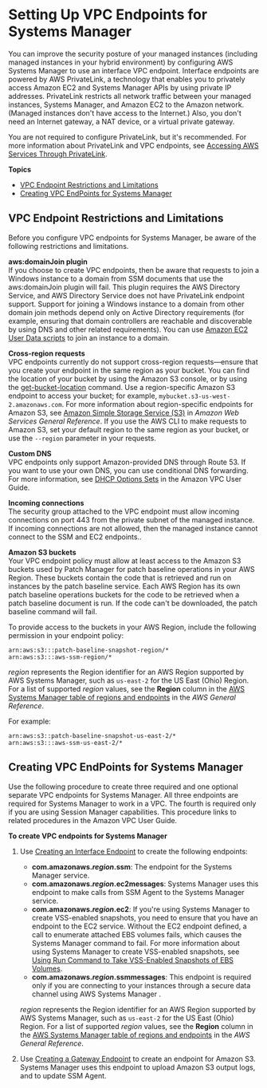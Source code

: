 # Setting Up VPC Endpoints for Systems Manager<a name="sysman-setting-up-vpc"></a>

You can improve the security posture of your managed instances \(including managed instances in your hybrid environment\) by configuring AWS Systems Manager to use an interface VPC endpoint\. Interface endpoints are powered by AWS PrivateLink, a technology that enables you to privately access Amazon EC2 and Systems Manager APIs by using private IP addresses\. PrivateLink restricts all network traffic between your managed instances, Systems Manager, and Amazon EC2 to the Amazon network\. \(Managed instances don't have access to the Internet\.\) Also, you don't need an Internet gateway, a NAT device, or a virtual private gateway\. 

You are not required to configure PrivateLink, but it's recommended\. For more information about PrivateLink and VPC endpoints, see [Accessing AWS Services Through PrivateLink](https://docs.aws.amazon.com/vpc/latest/userguide/VPC_Introduction.html#what-is-privatelink)\.

**Topics**
+ [VPC Endpoint Restrictions and Limitations](#vpc-requirements-and-limitations)
+ [Creating VPC EndPoints for Systems Manager](#sysman-setting-up-vpc-create)

## VPC Endpoint Restrictions and Limitations<a name="vpc-requirements-and-limitations"></a>

Before you configure VPC endpoints for Systems Manager, be aware of the following restrictions and limitations\.

**aws:domainJoin plugin**  
If you choose to create VPC endpoints, then be aware that requests to join a Windows instance to a domain from SSM documents that use the aws:domainJoin plugin will fail\. This plugin requires the AWS Directory Service, and AWS Directory Service does not have PrivateLink endpoint support\. Support for joining a Windows instance to a domain from other domain join methods depend only on Active Directory requirements \(for example, ensuring that domain controllers are reachable and discoverable by using DNS and other related requirements\)\. You can use [Amazon EC2 User Data scripts](https://docs.aws.amazon.com/AWSEC2/latest/WindowsGuide/ec2-windows-user-data.html) to join an instance to a domain\.

**Cross\-region requests**  
VPC endpoints currently do not support cross\-region requests—ensure that you create your endpoint in the same region as your bucket\. You can find the location of your bucket by using the Amazon S3 console, or by using the [get\-bucket\-location](https://docs.aws.amazon.com/cli/latest/reference/s3api/get-bucket-location.html) command\. Use a region\-specific Amazon S3 endpoint to access your bucket; for example, `mybucket.s3-us-west-2.amazonaws.com`\. For more information about region\-specific endpoints for Amazon S3, see [Amazon Simple Storage Service \(S3\)](https://docs.aws.amazon.com/general/latest/gr/rande.html#s3_region) in *Amazon Web Services General Reference*\. If you use the AWS CLI to make requests to Amazon S3, set your default region to the same region as your bucket, or use the `--region` parameter in your requests\.

**Custom DNS**  
VPC endpoints only support Amazon\-provided DNS through Route 53\. If you want to use your own DNS, you can use conditional DNS forwarding\. For more information, see [DHCP Options Sets](https://docs.aws.amazon.com/vpc/latest/userguide/VPC_DHCP_Options.html) in the Amazon VPC User Guide\.

**Incoming connections**  
The security group attached to the VPC endpoint must allow incoming connections on port 443 from the private subnet of the managed instance\. If incoming connections are not allowed, then the managed instance cannot connect to the SSM and EC2 endpoints\.\.

**Amazon S3 buckets**  
Your VPC endpoint policy must allow at least access to the Amazon S3 buckets used by Patch Manager for patch baseline operations in your AWS Region\. These buckets contain the code that is retrieved and run on instances by the patch baseline service\. Each AWS Region has its own patch baseline operations buckets for the code to be retrieved when a patch baseline document is run\. If the code can't be downloaded, the patch baseline command will fail\. 

To provide access to the buckets in your AWS Region, include the following permission in your endpoint policy:

```
arn:aws:s3:::patch-baseline-snapshot-region/*
arn:aws:s3:::aws-ssm-region/*
```

*region* represents the Region identifier for an AWS Region supported by AWS Systems Manager, such as `us-east-2` for the US East \(Ohio\) Region\. For a list of supported *region* values, see the **Region** column in the [AWS Systems Manager table of regions and endpoints](https://docs.aws.amazon.com/general/latest/gr/rande.html#ssm_region) in the *AWS General Reference*\.

For example:

```
arn:aws:s3::patch-baseline-snapshot-us-east-2/*
arn:aws:s3:::aws-ssm-us-east-2/*
```

## Creating VPC EndPoints for Systems Manager<a name="sysman-setting-up-vpc-create"></a>

Use the following procedure to create three required and one optional separate VPC endpoints for Systems Manager\. All three endpoints are required for Systems Manager to work in a VPC\. The fourth is required only if you are using Session Manager capabilities\. This procedure links to related procedures in the Amazon VPC User Guide\. 

**To create VPC endpoints for Systems Manager**

1. Use [Creating an Interface Endpoint](https://docs.aws.amazon.com/vpc/latest/userguide/vpce-interface.html#create-interface-endpoint) to create the following endpoints:
   + **com\.amazonaws\.*region*\.ssm**: The endpoint for the Systems Manager service\.
   + **com\.amazonaws\.*region*\.ec2messages**: Systems Manager uses this endpoint to make calls from SSM Agent to the Systems Manager service\.
   + **com\.amazonaws\.*region*\.ec2**: If you're using Systems Manager to create VSS\-enabled snapshots, you need to ensure that you have an endpoint to the EC2 service\. Without the EC2 endpoint defined, a call to enumerate attached EBS volumes fails, which causes the Systems Manager command to fail\. For more information about using Systems Manager to create VSS\-enabled snapshots, see [Using Run Command to Take VSS\-Enabled Snapshots of EBS Volumes](integration-vss.md)\.
   + **com\.amazonaws\.*region*\.ssmmessages**: This endpoint is required only if you are connecting to your instances through a secure data channel using AWS Systems Manager [](session-manager.md)\.

   *region* represents the Region identifier for an AWS Region supported by AWS Systems Manager, such as `us-east-2` for the US East \(Ohio\) Region\. For a list of supported *region* values, see the **Region** column in the [AWS Systems Manager table of regions and endpoints](https://docs.aws.amazon.com/general/latest/gr/rande.html#ssm_region) in the *AWS General Reference*\.

1. Use [Creating a Gateway Endpoint](https://docs.aws.amazon.com/vpc/latest/userguide/vpce-gateway.html#create-gateway-endpoint) to create an endpoint for Amazon S3\. Systems Manager uses this endpoint to upload Amazon S3 output logs, and to update SSM Agent\.